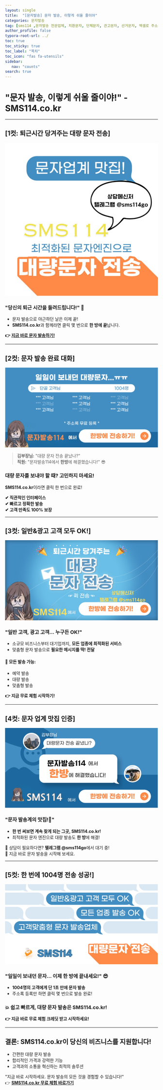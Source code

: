 ```yaml
---
layout: single
title:  "[문자발송] 문자 발송, 이렇게 쉬울 줄이야"
categories: 문자발송
tag: [sms114 ,문자발송 전문업체, 치환문자, 단체문자, 관고문자, 선거문자, 엑셀로 주소록 간편등록, 예약발송, SMS, MMS, MMS, 대량문자, 치환문자, 주소록관리, 문자연동, 문자발송전문업체, 신년문자발송, 신년인사 ]
author_profile: false
typora-root-url: ../
toc: true
toc_sticky: true
toc_label: "목차"
toc_icon: "fas fa-utensils" 
sidebar:
   nav: "counts"
search: true
---
```




# "문자 발송, 이렇게 쉬울 줄이야!" - SMS114.co.kr

---

## **[1컷: 퇴근시간 당겨주는 대량 문자 전송]**
![KakaoTalk_20241214_161655626_01](/images/2024-12-14-advertiesment-08/KakaoTalk_20241214_161655626_01-1734177231975-30.jpg)

### "당신의 퇴근 시간을 돌려드립니다!" 🎉  
- 문자 발송으로 야근하던 날은 이제 끝!  
- **SMS114.co.kr**과 함께라면 클릭 몇 번으로 **한 방에 끝**납니다.  

**👉 [지금 바로 문자 발송하기!](https://sms114.co.kr)**

---

## **[2컷: 문자 발송 완료 대화]**
![KakaoTalk_20241214_161655626_02](/images/2024-12-14-advertiesment-08/KakaoTalk_20241214_161655626_02-1734177214706-28.jpg)

> **김부장님:** "대량 문자 전송 끝났나?"  
> **직원:** "문자발송114에서 **한방**에 해결했습니다!" 😎

### 대량 문자를 보내야 할 때? 고민하지 마세요!  
**SMS114.co.kr**이라면 클릭 한 번으로 완료!  

**✔ 직관적인 인터페이스**  
**✔ 빠르고 정확한 발송**  
**✔ 고객 만족도 100% 보장**  

---

## **[3컷: 일반&광고 고객 모두 OK!]**
![KakaoTalk_20241214_161655626_03](/images/2024-12-14-advertiesment-08/KakaoTalk_20241214_161655626_03-1734177240425-32.jpg)

### "일반 고객, 광고 고객… 누구든 OK!"  
- 소규모 비즈니스부터 대기업까지, **모든 업종에 최적화된 서비스**  
- 맞춤형 문자 발송으로 **필요한 메시지를 딱! 전달**  

#### 💬 **모든 발송 가능:**
- 예약 발송  
- 대량 발송  
- 맞춤형 발송  

**👉 지금 무료 체험 시작하기!**  

---

## **[4컷: 문자 업계 맛집 인증]**
![KakaoTalk_20241214_161655626_04](/images/2024-12-14-advertiesment-08/KakaoTalk_20241214_161655626_04-1734177247731-34.jpg)

### "문자 발송계의 맛집!🍔"  
- **한 번 써보면 계속 찾게 되는 그곳, SMS114.co.kr!**  
- 최적화된 문자 엔진으로 대량 발송도 **한 방**에 해결!  

💬 상담이 필요하다면? **텔레그램 @sms114go**에서 대기 중!  
💬 지금 바로 문자 발송을 시작해 보세요.

---

## **[5컷: 한 번에 1004명 전송 성공!]**
![KakaoTalk_20241214_161655626_06](/images/2024-12-14-advertiesment-08/KakaoTalk_20241214_161655626_06-1734177255186-36.jpg)

### "일일이 보내던 문자… 이제 한 방에 끝내세요!" 😎  
- **1004명의 고객에게 단 1초 만에 문자 발송**  
- 주소록 등록만 하면 클릭 몇 번으로 발송 완료!  

### 💥 쉽고 빠르게, 대량 문자 발송은 SMS114.co.kr!  
**👉 지금 바로 무료 체험 크레딧 받고 시작하세요!**

---

## **결론: SMS114.co.kr이 당신의 비즈니스를 지원합니다!**  

- 간편한 대량 문자 발송  
- 합리적인 가격과 강력한 기능  
- 고객과의 소통을 혁신하는 최적의 솔루션  

"지금 바로 시작하세요. 문자 발송의 모든 것을 경험할 수 있습니다!"  
👉 **[SMS114.co.kr 무료 체험 바로가기](https://sms114.co.kr)**  